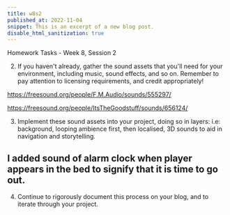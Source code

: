 ```yaml
---
title: w8s2
published_at: 2022-11-04
snippet: This is an excerpt of a new blog post.
disable_html_sanitization: true
---
```


Homework Tasks - Week 8, Session 2

2. If you haven't already, gather the sound assets that you'll need for your environment, including music, sound effects, and so on. Remember to pay attention to licensing requirements, and credit appropriately!


https://freesound.org/people/F.M.Audio/sounds/555297/

https://freesound.org/people/ItsTheGoodstuff/sounds/656124/


3. Implement these sound assets into your project, doing so in layers: i.e: background, looping ambience first, then localised, 3D sounds to aid in navigation and storytelling.

## I added sound of alarm clock when player appears in the bed to signify that it is time to go out.

4. Continue to rigorously document this process on your blog, and to iterate through your project. 

 